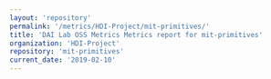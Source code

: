 ```yaml
---
layout: 'repository'
permalink: '/metrics/HDI-Project/mit-primitives/'
title: 'DAI Lab OSS Metrics Metrics report for mit-primitives'
organization: 'HDI-Project'
repository: 'mit-primitives'
current_date: '2019-02-10'
---
```

